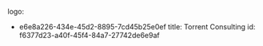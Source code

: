 logo:
  - e6e8a226-434e-45d2-8895-7cd45b25e0ef
title: Torrent Consulting
id: f6377d23-a40f-45f4-84a7-27742de6e9af

